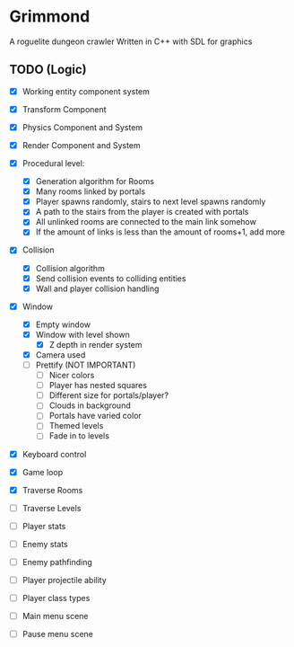 # Grimmond
A roguelite dungeon crawler
Written in C++ with SDL for graphics

## TODO (Logic)
- [x] Working entity component system
- [x] Transform Component
- [x] Physics Component and System
- [x] Render Component and System

- [x] Procedural level:
  - [x] Generation algorithm for Rooms
  - [x] Many rooms linked by portals
  - [x] Player spawns randomly, stairs to next level spawns randomly
  - [x] A path to the stairs from the player is created with portals
  - [x] All unlinked rooms are connected to the main link somehow
  - [x] If the amount of links is less than the amount of rooms+1, add more
  
- [x] Collision
  - [x] Collision algorithm
  - [x] Send collision events to colliding entities
  - [x] Wall and player collision handling
  
- [x] Window
  - [x] Empty window
  - [x] Window with level shown
  	- [x] Z depth in render system
  - [x] Camera used
  - [ ] Prettify (NOT IMPORTANT)
  	- [ ] Nicer colors
	- [ ] Player has nested squares
	- [ ] Different size for portals/player?
	- [ ] Clouds in background
	- [ ] Portals have varied color
	- [ ] Themed levels
	- [ ] Fade in to levels

- [x] Keyboard control
- [x] Game loop

- [x] Traverse Rooms
- [ ] Traverse Levels

- [ ] Player stats
- [ ] Enemy stats
- [ ] Enemy pathfinding

- [ ] Player projectile ability
- [ ] Player class types

- [ ] Main menu scene
- [ ] Pause menu scene